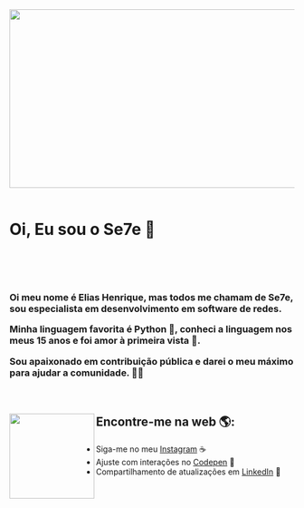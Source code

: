 <img width="851" height="315" src="https://i.pinimg.com/originals/07/10/18/071018f2b5ed3c7c16a5129cb266d3bf.jpg">

<br>
<br>

# Oi, Eu sou o Se7e  🔮

<br>
<br>
<br>

<h3>
<p>Oi meu nome é Elias Henrique, mas todos me chamam de Se7e, sou especialista em desenvolvimento em software de redes.

<p>Minha linguagem favorita é Python 🐍, conheci a linguagem nos meus 15 anos e foi amor à primeira vista 💚.

<p>Sou apaixonado em contribuição pública e darei o meu máximo para ajudar a comunidade. 🕺💫

</h3>

<br>

## Encontre-me na web 🌎:<img align="left" width="150" height="150" src="https://user-images.githubusercontent.com/55928280/156580088-ea581c0e-607e-43f1-ab67-f3401902640e.png"></a>
- Siga-me no meu  <a href="https://www.instagram.com/__eliashenrique/">Instagram</a> ☕
- Ajuste com interações no <a href="https://codepen.io/elias-henrique"> Codepen</a> 🏓
- Compartilhamento de atualizações em <a href="https://www.linkedin.com/in/elias-henrique-moreira-167381194/">LinkedIn</a> 💼




